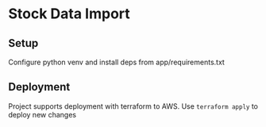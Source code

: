 # Stock Data Import

## Setup

Configure python venv and install deps from app/requirements.txt

## Deployment

Project supports deployment with terraform to AWS. Use `terraform apply` to deploy new changes
